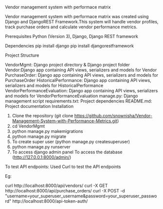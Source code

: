 Vendor management system with performace matrix

Vendor management system with performace matrix was created using Django and DjangoREST Framework.This system will handle vendor profiles, track purchase orders and calculate vendor performance metrics.

Prerequisites Python (Version 3), Django, Django REST framework

Dependencies pip install django pip install djangorestframework

Project Structure

VendorMgmt: Django project directory & Django project folder
Vendor:Django app containing API views, serializers and models for Vendor
PurchaseOrder: Django app containing API views, serializers and models for PurchaseOrder
HistoricalPerformance: Django app containing API views, serializers and models for HistoricalPerformance
VendorPerformanceEvaluation: Django app containing API views, serializers and models for VendorPerformanceEvaluation
manage.py: Django management script
requirements.txt: Project dependencies
README.md: Project documentation
Installation

1. Clone the repository (git clone https://github.com/snownisha/Vendor-Management-System-with-Performance-Metrics.git)
2. cd VendorMgmt
3. python manage.py makemigrations
4. python manage.py migrate
5. To create super user (python manage.py createsuperuser)
6. python manage.py runserver
7. To access django admin panel To access the database (http://127.0.0.1:8000/admin/)

To test API endpoints: Used Curl to test the API endpoints

Eg:

curl http://localhost:8000/api/vendors/
curl -X GET http://localhost:8000/api/purchase_orders/
curl -X POST -d "username=your_superuser_username&password=your_superuser_password" http://localhost:8000/api-token-auth/

